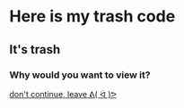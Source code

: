 <h1>Here is my trash code</h1>
<h2>It's trash</h2>
<h3>Why would you want to view it?</h3>
<a href="https://www.youtube.com/watch?v=xvFZjo5PgG0">don't continue, leave ᕕ( ᐛ )ᕗ</a>
